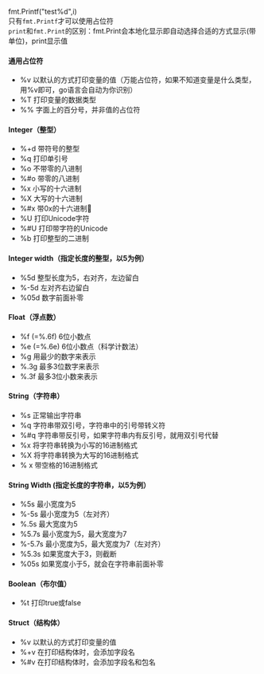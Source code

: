 fmt.Printf("test%d",i)  
只有`fmt.Printf`才可以使用占位符  
`print`和`fmt.Print`的区别：fmt.Print会本地化显示即自动选择合适的方式显示(带单位)，print显示值  
#### 通用占位符
- %v	以默认的方式打印变量的值（万能占位符，如果不知道变量是什么类型，用%v即可，go语言会自动为你识别）
- %T	打印变量的数据类型
- %%	字面上的百分号，并非值的占位符
#### Integer（整型）
- %+d	带符号的整型
- %q	打印单引号
- %o	不带零的八进制
- %#o	带零的八进制
- %x	小写的十六进制
- %X	大写的十六进制
- %#x	带0x的十六进制🚩
- %U	打印Unicode字符
- %#U	打印带字符的Unicode
- %b	打印整型的二进制
#### Integer width（指定长度的整型，以5为例）
- %5d	整型长度为5，右对齐，左边留白
- %-5d	左对齐右边留白
- %05d	数字前面补零
#### Float（浮点数）
- %f	(=%.6f) 6位小数点
- %e	(=%.6e) 6位小数点（科学计数法）
- %g	用最少的数字来表示
- %.3g	最多3位数字来表示
- %.3f	最多3位小数来表示
#### String（字符串）
- %s	正常输出字符串
- %q	字符串带双引号，字符串中的引号带转义符
- %#q	字符串带反引号，如果字符串内有反引号，就用双引号代替
- %x	将字符串转换为小写的16进制格式
- %X	将字符串转换为大写的16进制格式
- % x	带空格的16进制格式
#### String Width (指定长度的字符串，以5为例）
- %5s	最小宽度为5
- %-5s	最小宽度为5（左对齐）
- %.5s	最大宽度为5
- %5.7s	最小宽度为5，最大宽度为7
- %-5.7s	最小宽度为5，最大宽度为7（左对齐）
- %5.3s	如果宽度大于3，则截断
- %05s	如果宽度小于5，就会在字符串前面补零
#### Boolean（布尔值）
- %t	打印true或false
#### Struct（结构体）
- %v	以默认的方式打印变量的值
- %+v	在打印结构体时，会添加字段名
- %#v	在打印结构体时，会添加字段名和包名
